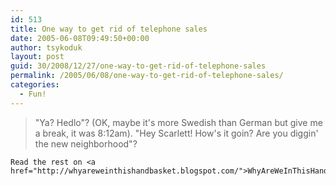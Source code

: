 ```yaml
---
id: 513
title: One way to get rid of telephone sales
date: 2005-06-08T09:49:50+00:00
author: tsykoduk
layout: post
guid: 30/2008/12/27/one-way-to-get-rid-of-telephone-sales
permalink: /2005/06/08/one-way-to-get-rid-of-telephone-sales/
categories:
  - Fun!
---
```

<blockquote>"Ya? Hedlo"? (OK, maybe it's more Swedish than German but give me a break, it was 8:12am).
	"Hey Scarlett! How's it goin? Are you diggin' the new neighborhood"?</blockquote>

	Read the rest on <a href="http://whyareweinthishandbasket.blogspot.com/">WhyAreWeInThisHandbasket</a>